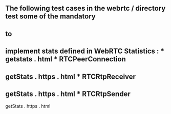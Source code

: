 The
following
test
cases
in
the
webrtc
/
directory
test
some
of
the
mandatory
-
to
-
implement
stats
defined
in
WebRTC
Statistics
:
*
getstats
.
html
*
RTCPeerConnection
-
getStats
.
https
.
html
*
RTCRtpReceiver
-
getStats
.
https
.
html
*
RTCRtpSender
-
getStats
.
https
.
html
